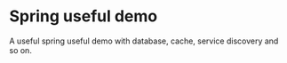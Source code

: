 # Spring useful demo

A useful spring useful demo with database, cache, service discovery and so on.

